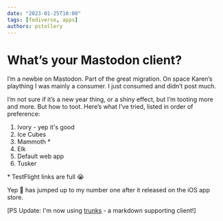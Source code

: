```yaml
---
date: "2023-01-25T10:00"
tags: [fediverse, apps]
authors: pstollery
---
```

# What’s your Mastodon client?

I’m a newbie on Mastodon. Part of the great migration. On space Karen’s plaything I was mainly a consumer. I just consumed and didn’t post much. 

<!-- truncate -->

I’m not sure if it’s a new year thing, or a shiny effect, but I’m tooting more and more. But how to toot. Here’s what I’ve tried, listed in order of preference:

1. Ivory - yep it's good [<FAIcon icon="fa-solid fa-circle-right" />](https://apps.apple.com/us/app/ivory-for-mastodon-by-tapbots/id6444602274)
1. Ice Cubes [<FAIcon icon="fa-solid fa-circle-right" />](https://apps.apple.com/gb/app/ice-cubes-for-mastodon/id6444915884)
1. Mammoth [<FAIcon icon="fa-solid fa-circle-right" />](https://testflight.apple.com/join/66c1wW8y)*
1. Elk [<FAIcon icon="fa-solid fa-circle-right" />](https://elk.zone) 
1. Default web app [<FAIcon icon="fa-solid fa-circle-right" />](https://social.lol/@phils)
1. Tusker [<FAIcon icon="fa-solid fa-circle-right" />](https://apps.apple.com/gb/app/tusker/id1498334597)

\* TestFlight links are full 😭

Yep 🐘 has jumped up to my number one after it released on the iOS app store.

[PS Update: I'm now using [trunks](https://trunks.social/features) - a markdown supporting client!]
